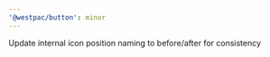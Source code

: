 ```yaml
---
'@westpac/button': minor
---
```


Update internal icon position naming to before/after for consistency
